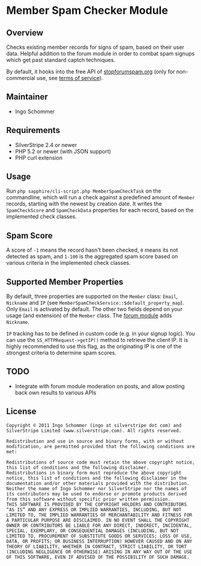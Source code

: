 # Member Spam Checker Module #

## Overview ##

Checks existing member records for signs of spam, based on their user data.
Helpful addition to the forum module in order to combat spam signups which
get past standard captch techniques.

By default, it hooks into the free API of [stopforumspam.org](http://stopforumspam.org)
(only for non-commercial use, see [terms of service](http://stopforumspam.com/usage)).

## Maintainer ##

 * Ingo Schommer <ingo at silverstripe dot com>

## Requirements ##

 * SilverStripe 2.4 or newer
 * PHP 5.2 or newer (with JSON support)
 * PHP curl extension

## Usage ##

Run `php sapphire/cli-script.php MemberSpamCheckTask` on the commandline,
which will run a check against a predefined amount of `Member` records,
starting with the newest by creation date. It writes the `SpamCheckScore` and 
`SpamCheckData` properties for each record, based on the implemented check classes.

## Spam Score ##

A score of `-1` means the record hasn't been checked, `0` means its not detected as spam,
and `1-100` is the aggregated spam score based on various criteria in the implemented check classes.

## Supported Member Properties ##

By default, three properties are supported on the `Member` class: `Email`, `Nickname` and `IP`
(see `MemberSpamCheckService::$default_property_map`). Only `Email` is activated by default.
The other two fields depend on your usage (and extension) of the `Member` class.
The [forum module](http://www.silverstripe.org/forum-module) adds `Nickname`.

`IP` tracking has to be defined in custom code (e.g. in your signup logic).
You can use the `SS_HTTPRequest->getIP()` method to retrieve the client IP.
It is highly recommended to use this flag, as the originating IP is one of the
strongest criteria to determine spam scores.

## TODO ##

 * Integrate with forum module moderation on posts, and allow posting back own results to various APIs

## License ##

	Copyright © 2011 Ingo Schommer (ingo at silverstripe dot com) and SilverStripe Limited (www.silverstripe.com). All rights reserved.

	Redistribution and use in source and binary forms, with or without modification, are permitted provided that the following conditions are met:

	Redistributions of source code must retain the above copyright notice, this list of conditions and the following disclaimer.
	Redistributions in binary form must reproduce the above copyright notice, this list of conditions and the following disclaimer in the documentation and/or other materials provided with the distribution.
	Neither the name of Ingo Schommer nor SilverStripe nor the names of its contributors may be used to endorse or promote products derived from this software without specific prior written permission.
	THIS SOFTWARE IS PROVIDED BY THE COPYRIGHT HOLDERS AND CONTRIBUTORS “AS IS” AND ANY EXPRESS OR IMPLIED WARRANTIES, INCLUDING, BUT NOT LIMITED TO, THE IMPLIED WARRANTIES OF MERCHANTABILITY AND FITNESS FOR A PARTICULAR PURPOSE ARE DISCLAIMED. IN NO EVENT SHALL THE COPYRIGHT OWNER OR CONTRIBUTORS BE LIABLE FOR ANY DIRECT, INDIRECT, INCIDENTAL, SPECIAL, EXEMPLARY, OR CONSEQUENTIAL DAMAGES (INCLUDING, BUT NOT LIMITED TO, PROCUREMENT OF SUBSTITUTE GOODS OR SERVICES; LOSS OF USE, DATA, OR PROFITS; OR BUSINESS INTERRUPTION) HOWEVER CAUSED AND ON ANY THEORY OF LIABILITY, WHETHER IN CONTRACT, STRICT LIABILITY, OR TORT (INCLUDING NEGLIGENCE OR OTHERWISE) ARISING IN ANY WAY OUT OF THE USE OF THIS SOFTWARE, EVEN IF ADVISED OF THE POSSIBILITY OF SUCH DAMAGE.